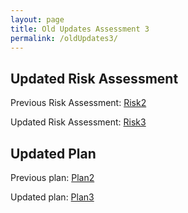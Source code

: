 ```yaml
---
layout: page
title: Old Updates Assessment 3
permalink: /oldUpdates3/
---
```


## Updated Risk Assessment
Previous Risk Assessment: [Risk2](/downloads/Risk2.pdf)

Updated Risk Assessment: [Risk3](/downloads/Risk3.pdf)

## Updated Plan
Previous plan: [Plan2](/downloads/Plan2old.pdf)

Updated plan: [Plan3](/downloads/Plan3.pdf)
